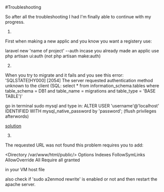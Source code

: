 #Troubleshooting

So after all the troubleshooting I had I'm finally able to continue with my progress.

1)
First when making a new applic and you know you want a registery use:

laravel new 'name of project' --auth incase you already made an applic
use php artisan ui:auth (not php artisan make:auth)

2) 
When you try to migrate and it fails and you see this error: 'SQLSTATE[HY000] [2054] The server requested authentication method unknown to the client (SQL: select * from information_schema.tables where table_schema = DB1 and table_name = migrations and table_type = 'BASE TABLE')'

go in terminal sudo mysql and type in: ALTER USER 'username'@'localhost' IDENTIFIED WITH mysql_native_password by 'password';
(flush privileges afterwords)

[solution](https://github.com/laradock/laradock/issues/1668)


3)
The requested URL was not found
this problem requires you to add: 

<Directory /var/www/html/public/>
    Options Indexes FollowSymLinks
    AllowOverride All
    Require all granted
</Directory>

in your VM host file

also check if 'sudo a2enmod rewrite' is enabled or not
and then restart the apache server.

